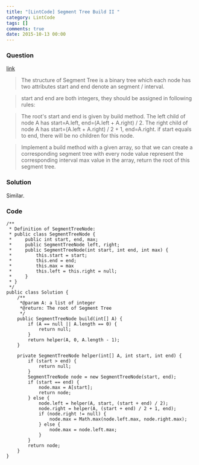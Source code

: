 ```yaml
---
title: "[LintCode] Segment Tree Build II "
category: LintCode
tags: []
comments: true
date: 2015-10-13 00:00
---
```



### Question

[link](http://www.lintcode.com/en/problem/segmemt-tree-build-ii/)

> The structure of Segment Tree is a binary tree which each node has two attributes start and end denote an segment / interval.

> start and end are both integers, they should be assigned in following rules:

> The root's start and end is given by build method.
> The left child of node A has start=A.left, end=(A.left + A.right) / 2.
> The right child of node A has start=(A.left + A.right) / 2 + 1, end=A.right.
> if start equals to end, there will be no children for this node.

> Implement a build method with a given array, so that we can create a corresponding segment tree with every node value represent the corresponding interval max value in the array, return the root of this segment tree.

### Solution

Similar.

### Code

    /**
     * Definition of SegmentTreeNode:
     * public class SegmentTreeNode {
     *     public int start, end, max;
     *     public SegmentTreeNode left, right;
     *     public SegmentTreeNode(int start, int end, int max) {
     *         this.start = start;
     *         this.end = end;
     *         this.max = max
     *         this.left = this.right = null;
     *     }
     * }
     */
    public class Solution {
        /**
         *@param A: a list of integer
         *@return: The root of Segment Tree
         */
        public SegmentTreeNode build(int[] A) {
            if (A == null || A.length == 0) {
                return null;
            }
            return helper(A, 0, A.length - 1);
        }

        private SegmentTreeNode helper(int[] A, int start, int end) {
            if (start > end) {
                return null;
            }
            SegmentTreeNode node = new SegmentTreeNode(start, end);
            if (start == end) {
                node.max = A[start];
                return node;
            } else {
                node.left = helper(A, start, (start + end) / 2);
                node.right = helper(A, (start + end) / 2 + 1, end);
                if (node.right != null) {
                    node.max = Math.max(node.left.max, node.right.max);
                } else {
                    node.max = node.left.max;
                }
            }
            return node;
        }
    }
